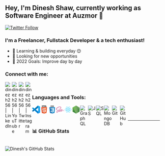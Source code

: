 ## Hey, I'm Dinesh Shaw, currently working as Software Engineer at Auzmor 👋

[![Twitter Follow](https://img.shields.io/twitter/follow/dinezh256?color=1DA1F2&logo=twitter&style=for-the-badge)](https://twitter.com/intent/follow?original_referer=https%3A%2F%2Fgithub.com%2FDinezh256&screen_name=Dinezh256)

### I'm a Freelancer, Fullstack Developer & a tech enthusiast!

- 🌱 Learning & building everyday 😊
- 🧐 Looking for new opportunities
- 🚀 2022 Goals: Improve day by day

### Connect with me:

[<img align="left" alt="dinezh256 | LinkedIn" width="22px" src="https://eaes.eu/wp-content/uploads/2017/05/linkedin-logo.png" />][linkedin]
[<img align="left" alt="dinezh256 | YouTube" width="22px" src="https://i.pinimg.com/originals/de/1c/91/de1c91788be0d791135736995109272a.png" />][youtube]
[<img align="left" alt="dinezh256 | Twitter" width="22px" src="https://assets.stickpng.com/images/580b57fcd9996e24bc43c53e.png" />][twitter]
[<img align="left" alt="dinezh256 | Instagram" width="22px" src="https://upload.wikimedia.org/wikipedia/commons/thumb/a/a5/Instagram_icon.png/768px-Instagram_icon.png" />][instagram]

<br />

### Languages and Tools:

<img align="left" alt="Visual Studio Code" width="26px" src="https://raw.githubusercontent.com/github/explore/80688e429a7d4ef2fca1e82350fe8e3517d3494d/topics/visual-studio-code/visual-studio-code.png" />
<img align="left" alt="HTML5" width="26px" src="https://raw.githubusercontent.com/github/explore/80688e429a7d4ef2fca1e82350fe8e3517d3494d/topics/html/html.png" />
<img align="left" alt="CSS3" width="26px" src="https://raw.githubusercontent.com/github/explore/80688e429a7d4ef2fca1e82350fe8e3517d3494d/topics/css/css.png" />
<img align="left" alt="Sass" width="26px" src="https://raw.githubusercontent.com/github/explore/80688e429a7d4ef2fca1e82350fe8e3517d3494d/topics/sass/sass.png" />
<img align="left" alt="React" width="26px" src="https://raw.githubusercontent.com/github/explore/80688e429a7d4ef2fca1e82350fe8e3517d3494d/topics/react/react.png" />
<img align="left" alt="Node.js" width="26px" src="https://raw.githubusercontent.com/github/explore/80688e429a7d4ef2fca1e82350fe8e3517d3494d/topics/nodejs/nodejs.png" />
<img align="left" alt="GraphQL" width="26px" src="https://img.icons8.com/color/452/graphql.png" />
<img align="left" alt="JS" width="26px" src="https://www.devexhub.com/wp-content/uploads/2019/12/javascript-icon-png-23.png" />
<img align="left" alt="SQL" width="26px" src="https://cdn2.iconfinder.com/data/icons/whcompare-isometric-web-hosting-servers/50/database-512.png" />
<img align="left" alt="MongoDB" width="26px" src="https://img.icons8.com/color/452/mongodb.png" />
<img align="left" alt="Git" width="26px" src="https://upload.wikimedia.org/wikipedia/commons/thumb/3/3f/Git_icon.svg/1024px-Git_icon.svg.png" />
<img align="left" alt="GitHub" width="26px" src="https://www.freeiconspng.com/uploads/git-github-hub-icon-25.png" />

<br />
<br />
 
---

### 📊 GitHub Stats
<br />
<img align="left" alt="Dinesh's GitHub Stats" src="https://github-readme-stats.vercel.app/api?username=dinezh256&theme=midnight-purple&show_icons=true&hide_border=true" />
 

[linkedin]: https://www.linkedin.com/in/dinesh-shaw-60343361/
[twitter]: https://twitter.com/Dinezh256
[youtube]: https://www.youtube.com/c/DineshShaw
[instagram]: https://instagram.com/dineshlearning
